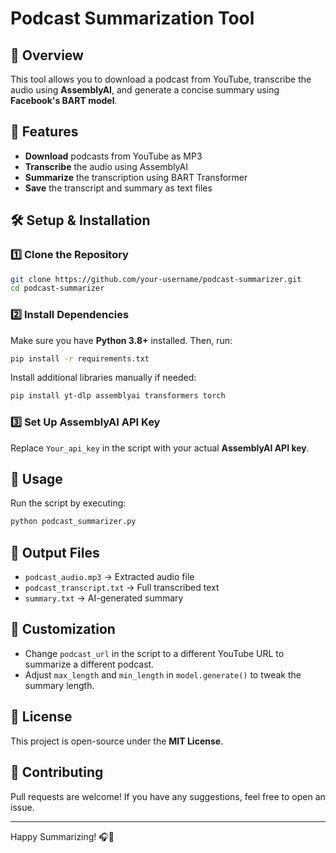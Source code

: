 # Podcast Summarization Tool

## 📌 Overview
This tool allows you to download a podcast from YouTube, transcribe the audio using **AssemblyAI**, and generate a concise summary using **Facebook's BART model**.

## 🚀 Features
- **Download** podcasts from YouTube as MP3
- **Transcribe** the audio using AssemblyAI
- **Summarize** the transcription using BART Transformer
- **Save** the transcript and summary as text files

## 🛠️ Setup & Installation
### 1️⃣ Clone the Repository
```bash
git clone https://github.com/your-username/podcast-summarizer.git
cd podcast-summarizer
```

### 2️⃣ Install Dependencies
Make sure you have **Python 3.8+** installed. Then, run:
```bash
pip install -r requirements.txt
```
Install additional libraries manually if needed:
```bash
pip install yt-dlp assemblyai transformers torch
```

### 3️⃣ Set Up AssemblyAI API Key
Replace `Your_api_key` in the script with your actual **AssemblyAI API key**.

## 🎯 Usage
Run the script by executing:
```bash
python podcast_summarizer.py
```

## 📂 Output Files
- `podcast_audio.mp3` → Extracted audio file
- `podcast_transcript.txt` → Full transcribed text
- `summary.txt` → AI-generated summary

## 🔧 Customization
- Change `podcast_url` in the script to a different YouTube URL to summarize a different podcast.
- Adjust `max_length` and `min_length` in `model.generate()` to tweak the summary length.

## 📜 License
This project is open-source under the **MIT License**.

## 🙌 Contributing
Pull requests are welcome! If you have any suggestions, feel free to open an issue.

---

Happy Summarizing! 🎧📜

